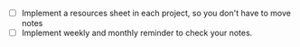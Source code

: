- [ ] Implement a resources sheet in each project, so you don't have to move notes
- [ ] Implement weekly and monthly reminder to check your notes. 